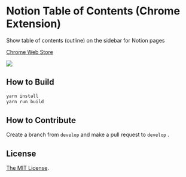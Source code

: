 # Notion Table of Contents (Chrome Extension)

Show table of contents (outline) on the sidebar for Notion pages

[Chrome Web Store](https://chrome.google.com/webstore/detail/ifghafniffhbggdjmcmhnpcdcnlpjflh)

<a href="https://chrome.google.com/webstore/detail/ifghafniffhbggdjmcmhnpcdcnlpjflh"><img src="https://lh3.googleusercontent.com/HtP6RM2dPEvJAkRiiGLpojXjum47Z9f3HEW61SLD-5Fmpgq-aTZjKKSRw2xh-pQtxDeQlE9wT5IDtt7O-WfohIV2mg=w640-h400-e365-rj-sc0x00ffffff" /></a>

## How to Build

```sh
yarn install
yarn run build
```

## How to Contribute

Create a branch from `develop` and make a pull request to `develop` .

## License

[The MIT License](/LICENSE).
